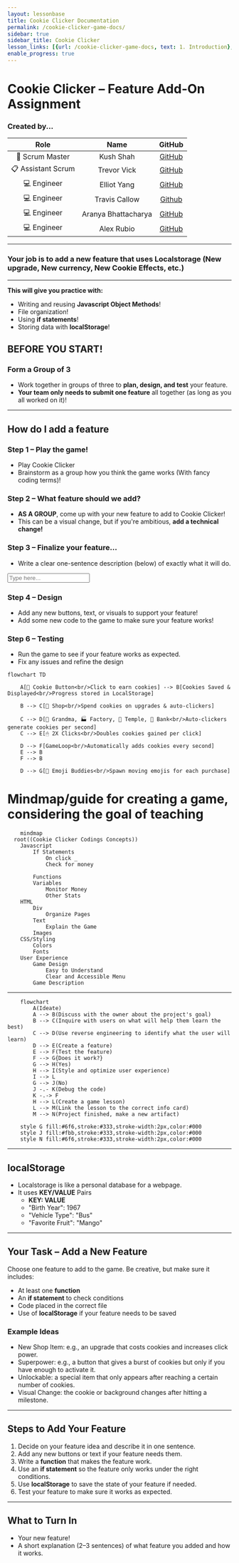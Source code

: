 ```yaml
---
layout: lessonbase
title: Cookie Clicker Documentation
permalink: /cookie-clicker-game-docs/
sidebar: true
sidebar_title: Cookie Clicker
lesson_links: [{url: /cookie-clicker-game-docs, text: 1. Introduction}, {url: /cookie-clicker-game-docs/class-architecture, text: 2. Classes}]
enable_progress: true
---
```



# Cookie Clicker – Feature Add-On Assignment


### Created by...

| Role            | Name                 | GitHub |
|:---------------:|:--------------------:|:------:|
| 🧭 Scrum Master | Kush Shah        | [GitHub](https://github.com/kush1434) |
| 📋 Assistant Scrum | Trevor Vick   | [GitHub](https://github.com/Tvick22) |
| 💻 Engineer     | Elliot Yang          | [GitHub](https://github.com/ellioty15) |
| 💻 Engineer     | Travis Callow        | [Github](https://github.com/TravisCallow) |
| 💻 Engineer     | Aranya Bhattacharya  | [GitHub](https://github.com/aranyab0924) |
| 💻 Engineer     | Alex Rubio           | [GitHub](https://github.com/AlexRubio1) |

---

### Your job is to add a new feature that uses **Localstorage** (New upgrade, New currency, New Cookie Effects, etc.)

---

**This will give you practice with:**

- Writing and reusing **Javascript Object Methods**!
- File organization!
- Using **if statements**!
- Storing data with **localStorage**!

## BEFORE YOU START!

### Form a Group of 3
- Work together in groups of three to **plan, design, and test** your feature.
- **Your team only needs to submit one feature** all together (as long as you all worked on it)!

---

## How do I add a feature

### Step 1 – Play the game!
- Play Cookie Clicker
- Brainstorm as a group how you think the game works (With fancy coding terms)!

### Step 2 – What feature should we add?
- **AS A GROUP**, come up with your new feature to add to Cookie Clicker!
- This can be a visual change, but if you're ambitious, **add a technical change!**

### Step 3 – Finalize your feature...
- Write a clear one-sentence description (below) of exactly what it will do.

<input type="text" placeholder="Type here..."/>

### Step 4 – Design
- Add any new buttons, text, or visuals to support your feature!
- Add some new code to the game to make sure your feature works!

### Step 6 – Testing
- Run the game to see if your feature works as expected.
- Fix any issues and refine the design

```mermaid
flowchart TD

    A[🍪 Cookie Button<br/>Click to earn cookies] --> B[Cookies Saved & Displayed<br/>Progress stored in LocalStorage]

    B --> C[🛒 Shop<br/>Spend cookies on upgrades & auto-clickers]

    C --> D[👵 Grandma, 🏭 Factory, 🥭 Temple, 🏦 Bank<br/>Auto-clickers generate cookies per second]
    C --> E[🖱 2X Clicks<br/>Doubles cookies gained per click]

    D --> F[GameLoop<br/>Automatically adds cookies every second]
    E --> B
    F --> B

    D --> G[🎉 Emoji Buddies<br/>Spawn moving emojis for each purchase]

```
# Mindmap/guide for creating a game, considering the goal of teaching
```mermaid
    mindmap
  root((Cookie Clicker Codings Concepts))
    Javascript
        If Statements
            On click _
            Check for money

        Functions
        Variables
            Monitor Money
            Other Stats
    HTML
        Div
            Organize Pages
        Text
            Explain the Game
        Images
    CSS/Styling
        Colors
        Fonts
    User Experience
        Game Design
            Easy to Understand
            Clear and Accessible Menu
        Game Description

```

---

```mermaid
    flowchart
        A(Ideate)
        A --> B(Discuss with the owner about the project's goal)
        B --> C(Inquire with users on what will help them learn the best)
        C --> D(Use reverse engineering to identify what the user will learn)
        D --> E(Create a feature)
        E --> F(Test the feature)
        F --> G{Does it work?}
        G --> H(Yes)
        H --> I(Style and optimize user experience)
        I --> L
        G --> J(No)
        J -.- K(Debug the code)
        K -.-> F
        H --> L(Create a game lesson)
        L --> M(Link the lesson to the correct info card)
        M --> N(Project finished, make a new artifact)

    style G fill:#6f6,stroke:#333,stroke-width:2px,color:#000
    style J fill:#fbb,stroke:#333,stroke-width:2px,color:#000
    style N fill:#6f6,stroke:#333,stroke-width:2px,color:#000
```

---

## localStorage

- Localstorage is like a personal database for a webpage.
- It uses **KEY/VALUE** Pairs
  - **KEY: VALUE**
  - "Birth Year": 1967
  - "Vehicle Type": "Bus"
  - "Favorite Fruit": "Mango"

---

## Your Task – Add a New Feature

Choose one feature to add to the game. Be creative, but make sure it includes:
- At least one **function**
- An **if statement** to check conditions
- Code placed in the correct file
- Use of **localStorage** if your feature needs to be saved

### Example Ideas
- New Shop Item: e.g., an upgrade that costs cookies and increases click power.
- Superpower: e.g., a button that gives a burst of cookies but only if you have enough to activate it.
- Unlockable: a special item that only appears after reaching a certain number of cookies.
- Visual Change: the cookie or background changes after hitting a milestone.

---

## Steps to Add Your Feature

1. Decide on your feature idea and describe it in one sentence.
2. Add any new buttons or text if your feature needs them.
3. Write a **function** that makes the feature work.
4. Use an **if statement** so the feature only works under the right conditions.
5. Use **localStorage** to save the state of your feature if needed.
6. Test your feature to make sure it works as expected.

---

## What to Turn In

- Your new feature!
- A short explanation (2–3 sentences) of what feature you added and how it works.
